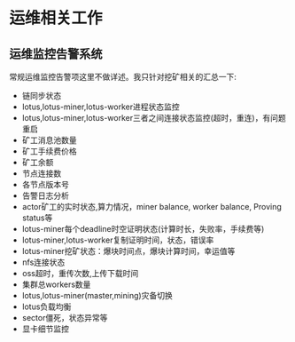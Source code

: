 # 运维相关工作

## 运维监控告警系统

常规运维监控告警项这里不做详述。我只针对挖矿相关的汇总一下:

- 链同步状态
- lotus,lotus-miner,lotus-worker进程状态监控
- lotus,lotus-miner,lotus-worker三者之间连接状态监控(超时，重连)，有问题重启
- 矿工消息池数量
- 矿工手续费价格
- 矿工余额
- 节点连接数
- 各节点版本号
- 告警日志分析
- actor矿工的实时状态,算力情况，miner balance, worker balance, Proving status等
- lotus-miner每个deadline时空证明状态(计算时长，失败率，手续费等)
- lotus-miner,lotus-worker复制证明时间，状态，错误率
- lotus-miner挖矿状态：爆块时间点，爆块计算时间，幸运值等
- nfs连接状态
- oss超时，重传次数,上传下载时间
- 集群总workers数量
- lotus,lotus-miner(master,mining)灾备切换
- lotus负载均衡
- sector僵死，状态异常等
- 显卡细节监控
